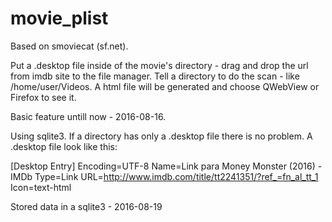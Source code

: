 # movie_plist
Based on smoviecat (sf.net).

Put a .desktop file inside of the movie's directory - drag and drop the url from imdb site to the file manager.
Tell a directory to do the scan - like /home/user/Videos.
A html file will be generated and choose QWebView or Firefox to see it.

Basic feature untill now - 2016-08-16.

Using sqlite3.
If a directory has only a .desktop file there is no problem.
A .desktop file look like this:

[Desktop Entry]
Encoding=UTF-8
Name=Link para Money Monster (2016) - IMDb
Type=Link
URL=http://www.imdb.com/title/tt2241351/?ref_=fn_al_tt_1
Icon=text-html

Stored data in a sqlite3 - 2016-08-19

